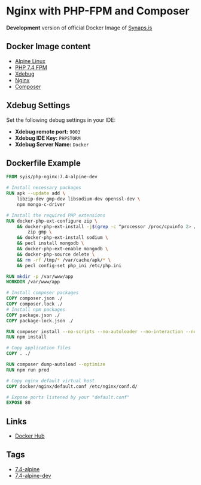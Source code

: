 # Nginx with PHP-FPM and Composer

**Development** version of official Docker Image of [Synaps.is](https://synaps.is)

## Docker Image content

- [Alpine Linux](https://alpinelinux.org)
- [PHP 7.4 FPM](https://www.php.net/)
- [Xdebug](https://xdebug.org/)
- [Nginx](https://www.nginx.com/)
- [Composer](https://getcomposer.org/)

## Xdebug Settings

Set the following debug settings in your IDE:

- **Xdebug remote port:** `9003`
- **Xdebug IDE Key:** `PHPSTORM`
- **Xdebug Server Name:** `Docker`

## Dockerfile Example

```dockerfile
FROM syis/php-nginx:7.4-alpine-dev

# Install necessary packages
RUN apk --update add \
    libzip-dev gmp-dev libsodium-dev openssl-dev \
    npm mongo-c-driver

# Install the required PHP extensions
RUN docker-php-ext-configure zip \
    && docker-php-ext-install -j$(grep -c ^processor /proc/cpuinfo 2> /dev/null || 1) \
        zip gmp \
    && docker-php-ext-install sodium \
    && pecl install mongodb \
    && docker-php-ext-enable mongodb \
    && docker-php-source delete \
    && rm -rf /tmp/* /var/cache/apk/* \
    && pecl config-set php_ini /etc/php.ini

RUN mkdir -p /var/www/app
WORKDIR /var/www/app

# Install composer packages
COPY composer.json ./
COPY composer.lock ./
# Install npm packages
COPY package.json ./
COPY package-lock.json ./

RUN composer install --no-scripts --no-autoloader --no-interaction --no-progress
RUN npm install

# Copy application files
COPY . ./

RUN composer dump-autoload --optimize
RUN npm run prod

# Copy nginx default virtual host
COPY docker/nginx/default.conf /etc/nginx/conf.d/

# Expose ports listened by your "default.conf"
EXPOSE 80
```

## Links

- [Docker Hub](https://hub.docker.com/r/syis/php-nginx)

## Tags

- [7.4-alpine](https://github.com/synapsis-official/docker_php_nginx/tree/alpine-7.4)
- [7.4-alpine-dev](https://github.com/synapsis-official/docker_php_nginx/tree/alpine-7.4-dev)
